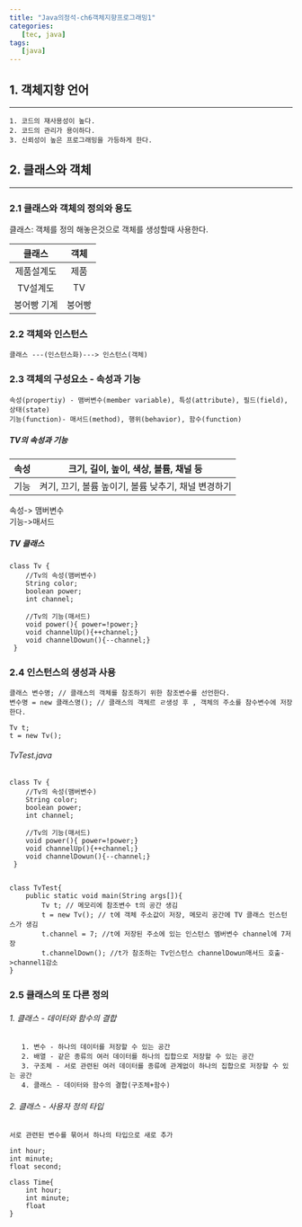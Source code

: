 ```yaml
---
title: "Java의정석-ch6객체지향프로그래밍1"
categories:
   [tec, java]
tags:
   [java]
---
```


## 1. 객체지향 언어
---
```
1. 코드의 재사용성이 높다.
2. 코드의 관리가 용이하다.
3. 신뢰성이 높은 프로그래밍을 가등하게 한다.
```

   

## 2. 클래스와 객체
--- 
### 2.1 클래스와 객체의 정의와 용도
클래스: 객체를 정의 해놓은것으로 객체를 생성할때 사용한다.  

| 클래스 | 객체 |
|:--------:|:--------:|
| 제품설계도 | 제품 |
| TV설계도 | TV |
| 붕어빵 기계| 붕어빵 |

### 2.2 객체와 인스턴스

```클래스 ---(인스턴스화)---> 인스턴스(객체)```

### 2.3 객체의 구성요소 - 속성과 기능
```
속성(propertiy) - 맴버변수(member variable), 특성(attribute), 필드(field), 상태(state)  
기능(function)- 매서드(method), 행위(behavior), 함수(function)
```
##### TV의 속성과 기능
| 속성 | 크기, 길이, 높이, 색상, 볼륨, 채널 등 |
|:--------:|:--------:|
|기능| 켜기, 끄기, 볼륨 높이기, 볼륨 낮추기, 채널 변경하기 | 

속성-> 맴버변수  
기능->매서드
##### TV 클래스
```
class Tv {
    //Tv의 속성(맴버변수)
    String color;
    boolean power;
    int channel;

    //Tv의 기능(매서드)
    void power(){ power=!power;}
    void channelUp(){++channel;}
    void channelDowun(){--channel;}
 }
```


### 2.4 인스턴스의 생성과 사용
```
클래스 변수명; // 클래스의 객체를 참조하기 위한 참조변수를 선언한다.
변수명 = new 클래스명(); // 클래스의 객체르 ㄹ생성 후 , 객체의 주소를 참수변수에 저장한다.

Tv t;
t = new Tv();
```
  
###### TvTest.java
```
class Tv {
    //Tv의 속성(맴버변수)
    String color;
    boolean power;
    int channel;

    //Tv의 기능(매서드)
    void power(){ power=!power;}
    void channelUp(){++channel;}
    void channelDowun(){--channel;}
 }


class TvTest{
    public static void main(String args[]){
        Tv t; // 메모리에 참조변수 t의 공간 생김
        t = new Tv(); // t에 객체 주소값이 저장, 메모리 공간에 TV 클래스 인스턴스가 생김
        t.channel = 7; //t에 저장된 주소에 있는 인스턴스 멤버변수 channel에 7저장
        t.channelDown(); //t가 참조하는 Tv인스턴스 channelDowun매서드 호출->channel1감소
}
```

### 2.5 클래스의 또 다른 정의
###### 1. 클래스 - 데이터와 함수의 결합
```
   1. 변수 - 하나의 데이터를 저장할 수 있는 공간
   2. 배열 - 같은 종류의 여러 데이터를 하나의 집합으로 저장할 수 있는 공간
   3. 구조체 - 서로 관련된 여러 데이터를 종류에 관계없이 하나의 집합으로 저장할 수 있는 공간
   4. 클래스 - 데이터와 함수의 결합(구조체+함수)
```

###### 2. 클래스 - 사용자 정의 타입
```
서로 관련된 변수를 묶어서 하나의 타입으로 새로 추가
```

```
int hour;
int minute;
float second;
```  
 
```
class Time{
    int hour;
    int minute;
    float 
}
```